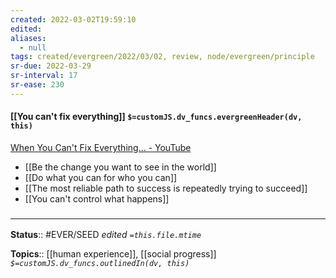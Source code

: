 ```yaml
---
created: 2022-03-02T19:59:10 
edited: 
aliases:
  - null
tags: created/evergreen/2022/03/02, review, node/evergreen/principle
sr-due: 2022-03-29
sr-interval: 17
sr-ease: 230
---
```


#### [[You can't fix everything]] `$=customJS.dv_funcs.evergreenHeader(dv, this)`

[When You Can't Fix Everything... - YouTube](https://www.youtube.com/watch?v=OBtl7QtVP7k)

- [[Be the change you want to see in the world]]
- [[Do what you can for who you can]]
- [[The most reliable path to success is repeatedly trying to succeed]]
- [[You can't control what happens]]
### <hr class="footnote"/>

**Status**:: #EVER/SEED 
*edited `=this.file.mtime`*

**Topics**:: [[human experience]], [[social progress]]
*`$=customJS.dv_funcs.outlinedIn(dv, this)`*
